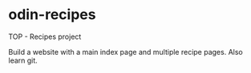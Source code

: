 # odin-recipes
TOP - Recipes project

Build a website with a main index page and multiple recipe pages.
Also learn git.